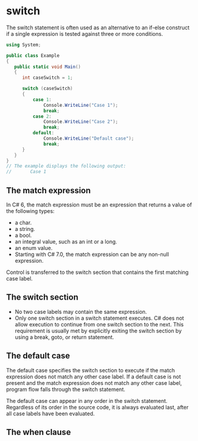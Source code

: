 # switch

The switch statement is often used as an alternative to an if-else construct if a single expression is tested against three or more conditions.

```csharp
using System;

public class Example
{
   public static void Main()
   {
      int caseSwitch = 1;

      switch (caseSwitch)
      {
          case 1:
              Console.WriteLine("Case 1");
              break;
          case 2:
              Console.WriteLine("Case 2");
              break;
          default:
              Console.WriteLine("Default case");
              break;
      }
   }
}
// The example displays the following output:
//       Case 1
```

## The match expression

In C# 6, the match expression must be an expression that returns a value of the following types:

* a char.
* a string.
* a bool.
* an integral value, such as an int or a long.
* an enum value.
* Starting with C# 7.0, the match expression can be any non-null expression.

Control is transferred to the switch section that contains the first matching case label.

## The switch section

* No two case labels may contain the same expression.
* Only one switch section in a switch statement executes. C# does not allow execution to continue from one switch section to the next. This requirement is usually met by explicitly exiting the switch section by using a break, goto, or return statement.

## The default case

The default case specifies the switch section to execute if the match expression does not match any other case label. If a default case is not present and the match expression does not match any other case label, program flow falls through the switch statement.

The default case can appear in any order in the switch statement. Regardless of its order in the source code, it is always evaluated last, after all case labels have been evaluated.

## The when clause
